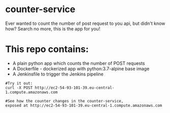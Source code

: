 # counter-service

Ever wanted to count the number of post request to you api, but didn't know how?
Search no more, this is the app for you!

# This repo contains:

- A plain python app which counts the number of POST requests
- A Dockerfile - dockerized app with python:3.7-alpine base image
- A Jenkinsfile to trigger the Jenkins pipeline



 ```
 #Try it out:
 curl -X POST http://ec2-54-93-101-39.eu-central-1.compute.amazonaws.com
 
 #See how the counter changes in the counter-service, 
 exposed at http://ec2-54-93-101-39.eu-central-1.compute.amazonaws.com
 
 ```
 
 
 
